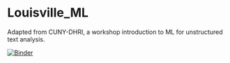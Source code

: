 # Louisville_ML
Adapted from CUNY-DHRI, a workshop introduction to ML for unstructured text analysis. 

[![Binder](https://mybinder.org/badge_logo.svg)](https://mybinder.org/v2/gh/ErinEMcC/Louisville_ML/master)
